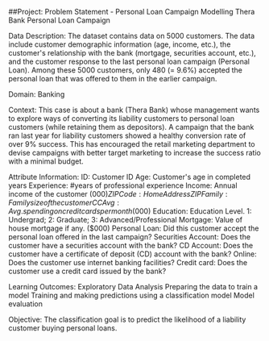 ##Project: Problem Statement - Personal Loan Campaign Modelling
Thera Bank Personal Loan Campaign
 
Data Description:
The dataset contains data on 5000 customers. The data include customer demographic information (age, income, etc.), the customer's relationship with the bank (mortgage, securities account, etc.), and the customer response to the last personal loan campaign (Personal Loan). Among these 5000 customers, only 480 (= 9.6%) accepted the personal loan that was offered to them in the earlier campaign.

 

Domain:
Banking

 

Context:
This case is about a bank (Thera Bank) whose management wants to explore ways of converting its liability customers to personal loan customers (while retaining them as depositors). A campaign that the bank ran last year for liability customers showed a healthy conversion rate of over 9% success. This has encouraged the retail marketing department to devise campaigns with better target marketing to increase the success ratio with a minimal budget.

Attribute Information:
ID: Customer ID
Age: Customer's age in completed years
Experience: #years of professional experience
Income: Annual income of the customer ($000)
ZIP Code: Home Address ZIP
Family: Family size of the customer
CCAvg: Avg. spending on credit cards per month ($000)
Education: Education Level. 1: Undergrad; 2: Graduate; 3: Advanced/Professional
Mortgage: Value of house mortgage if any. ($000)
Personal Loan: Did this customer accept the personal loan offered in the last campaign?
Securities Account: Does the customer have a securities account with the bank?
CD Account: Does the customer have a certificate of deposit (CD) account with the bank?
Online: Does the customer use internet banking facilities?
Credit card: Does the customer use a credit card issued by the bank?
 

Learning Outcomes:
Exploratory Data Analysis
Preparing the data to train a model
Training and making predictions using a classification model
Model evaluation
 

Objective:
The classification goal is to predict the likelihood of a liability customer buying personal loans.
